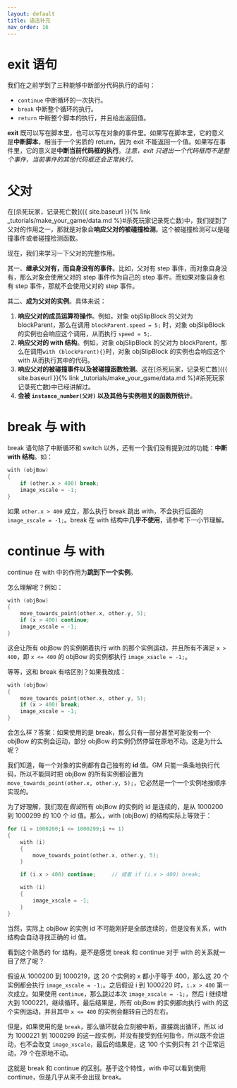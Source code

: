 ```yaml
---
layout: default
title: 语法补充
nav_order: 16
---
```


# exit 语句

我们在之前学到了三种能够中断部分代码执行的语句：

* `continue` 中断循环的一次执行。
* `break` 中断整个循环的执行。
* `return` 中断整个脚本的执行，并且给出返回值。

**exit** 既可以写在脚本里，也可以写在对象的事件里。如果写在脚本里，它的意义是**中断脚本**，相当于一个劣质的 return，因为 exit 不能返回一个值。如果写在事件里，它的意义是**中断当前代码框的执行**。*注意，exit 只退出一个代码框而不是整个事件，当前事件的其他代码框还会正常执行。*

# 父对

在[杀死玩家，记录死亡数]({{ site.baseurl }}{% link _tutorials/make_your_game/data.md %}#杀死玩家记录死亡数)中，我们提到了父对的作用之一，那就是对象会**响应父对的被碰撞检测**。这个被碰撞检测可以是碰撞事件或者碰撞检测函数。

现在，我们来学习一下父对的完整作用。

其一、**继承父对有，而自身没有的事件**。比如，父对有 step 事件，而对象自身没有，那么对象会使用父对的 step 事件作为自己的 step 事件。而如果对象自身也有 step 事件，那就不会使用父对的 step 事件。

其二、**成为父对的实例**。具体来说：

1. **响应父对的成员运算符操作**。例如，对象 objSlipBlock 的父对为 blockParent，那么在调用 `blockParent.speed = 5;` 时，对象 objSlipBlock 的实例也会响应这个调用，从而执行 `speed = 5;`.
2. **响应父对的 with 结构**。例如，对象 objSlipBlock 的父对为 blockParent，那么在调用`with (blockParent){}`时，对象 objSlipBlock 的实例也会响应这个 with 从而执行其中的代码。
3. **响应父对的被碰撞事件以及被碰撞函数检测**。这在[杀死玩家，记录死亡数]({{ site.baseurl }}{% link _tutorials/make_your_game/data.md %}#杀死玩家记录死亡数)中已经讲解过。
4. **会被 `instance_number(父对)` 以及其他与实例相关的函数所统计**。

# break 与 with

break 语句除了中断循环和 switch 以外，还有一个我们没有提到过的功能：**中断 with 结构**。如：

```c
with (objBow)
{
    if (other.x > 400) break;
    image_xscale = -1;
}
```

如果 `other.x > 400` 成立，那么执行 break 跳出 with，不会执行后面的 `image_xscale = -1;`。break 在 with 结构中**几乎不使用**，请参考下一小节理解。

# continue 与 with

continue 在 with 中的作用为**跳到下一个实例**。

怎么理解呢？例如：

```c
with (objBow)
{
    move_towards_point(other.x, other.y, 5);
    if (x > 400) continue;
    image_xscale = -1;
}
```

这会让所有 objBow 的实例朝着执行 with 的那个实例运动，并且所有不满足 `x > 400`，即 `x <= 400` 的 objBow 的实例都执行 `image_xsacle = -1;`。

等等，这和 break 有啥区别？如果我改成：

```c
with (objBow)
{
    move_towards_point(other.x, other.y, 5);
    if (x > 400) break;
    image_xscale = -1;
}
```

会怎么样？答案：如果使用的是 break，那么只有一部分甚至可能没有一个 objBow 的实例会运动，部分 objBow 的实例仍然停留在原地不动。这是为什么呢？

我们知道，每一个对象的实例都有自己独有的 **id** 值。GM 只能一条条地执行代码，所以不能同时把 objBow 的所有实例都设置为 `move_towards_point(other.x, other.y, 5);`，它必然是一个一个实例地按顺序实现的。

为了好理解，我们现在*假设*所有 objBow 的实例的 id 是连续的，是从 1000200 到 1000299 的 100 个 id 值。那么，with (objBow) 的结构实际上等效于：

```c
for (i = 1000200;i <= 1000299;i += 1)
{
    with (i)
    {
        move_towards_point(other.x, other.y, 5);
    }

    if (i.x > 400) continue;     // 或者 if (i.x > 400) break;

    with (i)
    {
        image_xscale = -1;
    }
}
```

当然，实际上 objBow 的实例 id 不可能刚好是全部连续的，但是没有关系，with 结构会自动寻找正确的 id 值。

看到这个熟悉的 for 结构，是不是感觉 break 和 continue 对于 with 的关系就一目了然了呢？

假设从 1000200 到 1000219，这 20 个实例的 x 都小于等于 400，那么这 20 个实例都会执行 `image_xscale = -1;`。之后假设 i 到 1000220 时，`i.x > 400` 第一次成立。如果使用 `continue`，那么跳过本次 `image_xscale = -1;`，然后 i 继续增大到 1000221，继续循环。最后结果是，所有 objBow 的实例都向执行 with 的这个实例运动，并且其中 `x <= 400` 的实例会翻转自己的左右。

但是，如果使用的是 `break`，那么循环就会立刻被中断，直接跳出循环，所以 id 为 1000221 到 1000299 的这一段实例，并没有接受到任何指令，所以既不会运动，也不会改变 `image_xscale`，最后的结果是，这 100 个实例只有 21 个正常运动，79 个在原地不动。

这就是 break 和 continue 的区别。基于这个特性，with 中可以看到使用 continue，但是几乎从来不会出现 break。
